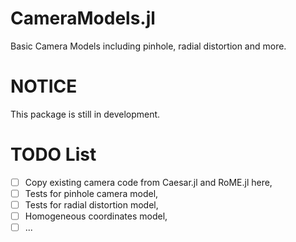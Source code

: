 # CameraModels.jl
Basic Camera Models including pinhole, radial distortion and more.

# NOTICE

This package is still in development.

# TODO List

- [ ] Copy existing camera code from Caesar.jl and RoME.jl here,
- [ ] Tests for pinhole camera model,
- [ ] Tests for radial distortion model,
- [ ] Homogeneous coordinates model,
- [ ] ...
